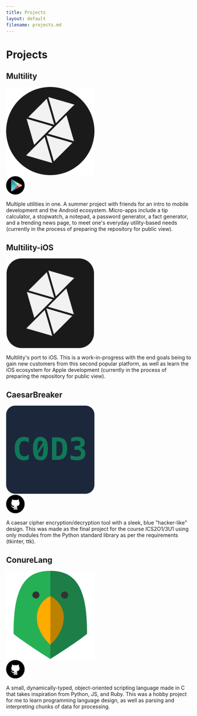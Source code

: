 ```yaml
---
title: Projects
layout: default
filename: projects.md
--- 
```


# Projects

## Multility

<img src="images/mt.png" alt="multility" width="240"/>
<br/>
<a href="https://play.google.com/store/apps/details?id=com.matdevtech.multility" target="_blank">
  <img src="images/gp.png" alt="playstore" width="50"/>
</a>

Multiple utilities in one. A summer project with friends for an intro to mobile development and the Android ecosystem. Micro-apps include a tip calculator, a stopwatch, a notepad, a password generator, a fact generator, and a trending news page, to meet one's everyday utility-based needs (currently in the process of preparing the repository for public view).

## Multility-iOS

<img src="images/mtap.png" alt="multility-ios" width="240"/>

Multility's port to iOS. This is a work-in-progress with the end goals being to gain new customers from this second popular platform, as well as learn the iOS ecosystem for Apple development (currently in the process of preparing the repository for public view).

## CaesarBreaker

<img src="images/cb.png" alt="caesar" width="240"/>
<br/>
<a href="https://github.com/MichaelSDavid/CodeBreaker-ISU" target="_blank">
  <img src="images/gh.png" alt="github" width="50"/>
</a>

A caesar cipher encryption/decryption tool with a sleek, blue "hacker-like" design. This was made as the final project for the course ICS2O1/3U1 using only modules from the Python standard library as per the requirements (tkinter, ttk).

## ConureLang

<img src="images/cn.png" alt="conure" width="240"/>
<br/>
<a href="https://github.com/MichaelSDavid/conure-lang" target="_blank">
  <img src="images/gh.png" alt="github" width="50"/>
</a>

A small, dynamically-typed, object-oriented scripting language made in C that takes inspiration from Python, JS, and Ruby. This was a hobby project for me to learn programming language design, as well as parsing and interpreting chunks of data for processing. 
